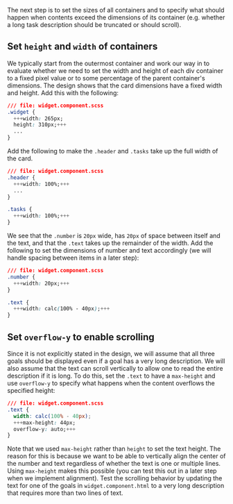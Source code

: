 The next step is to set the sizes of all containers and to specify what should happen when contents exceed the dimensions of its container (e.g. whether a long task description should be truncated or should scroll).

## Set `height` and `width` of containers

We typically start from the outermost container and work our way in to evaluate whether we need to set the width and height of each div container to a fixed pixel value or to some percentage of the parent container's dimensions. The design shows that the card dimensions have a fixed width and height. Add this with the following:

```css
/// file: widget.component.scss
.widget {
  +++width: 265px;
  height: 310px;+++
  ... 
}
```

Add the following to make the `.header` and `.tasks` take up the full width of the card.

```css
/// file: widget.component.scss
.header {
  +++width: 100%;+++
  ...
}

.tasks {
  +++width: 100%;+++
}
```

We see that the `.number` is `20px` wide, has `20px` of space between itself and the text, and that the `.text` takes up the remainder of the width. Add the following to set the dimensions of number and text accordingly (we will handle spacing between items in a later step):

```css
/// file: widget.component.scss
.number {
  +++width: 20px;+++
}

.text {
  +++width: calc(100% - 40px);+++
}
```

## Set `overflow-y` to enable scrolling

Since it is not explicitly stated in the design, we will assume that all three goals should be displayed even if a goal has a very long description. We will also assume that the text can scroll vertically to allow one to read the entire description if it is long. To do this, set the `.text` to have a `max-height` and use `overflow-y` to specify what happens when the content overflows the specified height:

```css
/// file: widget.component.scss
.text {
  width: calc(100% - 40px);
  +++max-height: 44px;
  overflow-y: auto;+++
}
```

Note that we used `max-height` rather than `height` to set the text height. The reason for this is because we want to be able to vertically align the center of the number and text regardless of whether the text is one or multiple lines. Using `max-height` makes this possible (you can test this out in a later step when we implement alignment). Test the scrolling behavior by updating the text for one of the goals in `widget.component.html` to a very long description that requires more than two lines of text.
